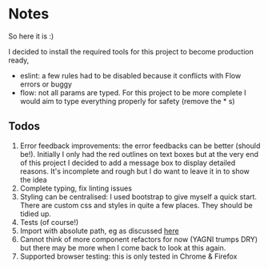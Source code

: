 # Notes

So here it is :)

I decided to install the required tools for this project to become production ready,

* eslint: a few rules had to be disabled because it conflicts with Flow errors or buggy
* flow: not all params are typed. For this project to be more complete I would aim to type everything properly for safety (remove the * s)

## Todos

1. Error feedback improvements: the error feedbacks can be better (should be!). Initially I only had the red outlines on text boxes but at the very end of this project I decided to add a message box to display detailed reasons. It's incomplete and rough but I do want to leave it in to show the idea
2. Complete typing, fix linting issues
3. Styling can be centralised: I used bootstrap to give myself a quick start. There are custom css and styles in quite a few places. They should be tidied up.
4. Tests (of course!)
5. Import with absolute path, eg as discussed [here](https://gist.github.com/branneman/8048520)
6. Cannot think of more component refactors for now (YAGNI trumps DRY) but there may be more when I come back to look at this again.
7. Supported browser testing: this is only tested in Chrome & Firefox

